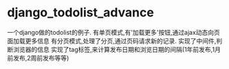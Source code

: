 # django_todolist_advance
一个django做的todolist的例子.
有单页模式,有'加载更多'按钮,通过ajax动态向页面加载更多信息
有分页模式,处理了分页,通过页码请求新的记录.
实现了中间件,判断浏览器的信息
实现了tag标签,来计算发布日期和浏览日期的间隔(1年前发布,1月前发布,2周前发布等等)
